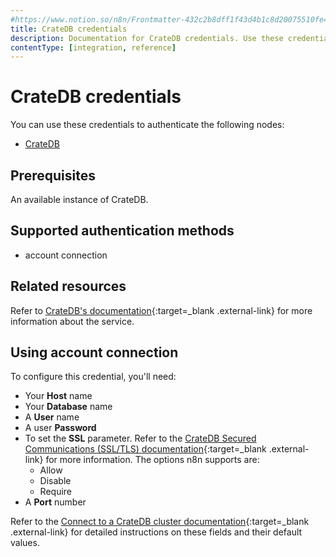 ```yaml
---
#https://www.notion.so/n8n/Frontmatter-432c2b8dff1f43d4b1c8d20075510fe4
title: CrateDB credentials
description: Documentation for CrateDB credentials. Use these credentials to authenticate CrateDB in n8n, a workflow automation platform.
contentType: [integration, reference]
---
```


# CrateDB credentials

You can use these credentials to authenticate the following nodes:

- [CrateDB](/integrations/builtin/app-nodes/n8n-nodes-base.cratedb/)

## Prerequisites

An available instance of CrateDB. 

## Supported authentication methods

- account connection

## Related resources

Refer to [CrateDB's documentation](https://cratedb.com/docs/crate/reference/en/latest/){:target=_blank .external-link} for more information about the service.

## Using account connection

To configure this credential, you'll need:

- Your **Host** name
- Your **Database** name
- A **User** name
- A user **Password**
- To set the **SSL** parameter. Refer to the [CrateDB Secured Communications (SSL/TLS) documentation](https://cratedb.com/docs/crate/reference/en/5.7/admin/ssl.html#admin-ssl){:target=_blank .external-link} for more information. The options n8n supports are:
    - Allow 
    - Disable
    - Require
- A **Port** number

Refer to the [Connect to a CrateDB cluster documentation](https://cratedb.com/docs/crate/clients-tools/en/latest/connect/){:target=_blank .external-link} for detailed instructions on these fields and their default values.

